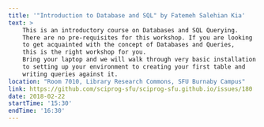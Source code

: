```yaml
---
title: '"Introduction to Database and SQL" by Fatemeh Salehian Kia'
text: >
    This is an introductory course on Databases and SQL Querying. 
    There are no pre-requisites for this workshop. If you are looking 
    to get acquainted with the concept of Databases and Queries, 
    this is the right workshop for you.
    Bring your laptop and we will walk through very basic installation 
    to setting up your environment to creating your first table and 
    writing queries against it.
location: "Room 7010, Library Research Commons, SFU Burnaby Campus"
link: https://github.com/sciprog-sfu/sciprog-sfu.github.io/issues/180
date: 2018-02-22
startTime: '15:30'
endTime: '16:30'
---
```

